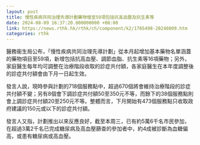```yaml
---
layout: post
title: 慢性疾病共同治理先導計劃藥物增至59項包括抗高血壓及抗生素等
date: 2024-08-09 16:37:20.000000000 +08:00
link: https://news.rthk.hk/rthk/ch/component/k2/1765498-20240809.htm
categories: rthk
---
```


醫務衞生局公布，「慢性疾病共同治理先導計劃」從本月起增加基本藥物名單涵蓋的藥物項目至59項，新增包括抗高血壓、調節血脂、抗生素等16項藥物；另外，家庭醫生每年均可調整在治療階段收取的診症共付額，各家庭醫生在本年度調整後的診症共付額會由下月一日起生效。

發言人說，現時參與計劃的718個服務點中，超過670個將會維持治療階段的診症共付額不變；另有8個會下調診症共付額50至350元不等，而餘下的38個服務點則會上調診症共付額20至250元不等。整體而言，下月開始有473個服務點只收取政府建議的150元或以下的診症共付額。

發言人又指，計劃推出以來反應良好，截至本周三，已有約5萬6千名市民參加，在超過3萬2千名已完成糖尿病及高血壓篩查的參加者中，約4成被診斷為血糖偏高，或患有糖尿病或高血壓。
